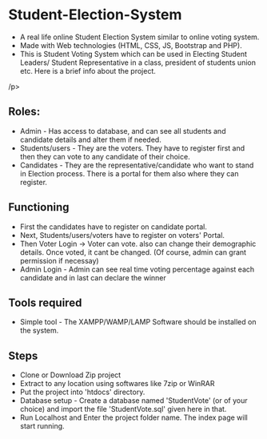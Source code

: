 # Student-Election-System
<ul>
<li>A real life online Student Election System similar to online voting system.</li>
<li>Made with Web technologies (HTML, CSS, JS, Bootstrap and PHP).</li>
<li>This is Student Voting System which can be used in Electing Student Leaders/ Student Representative in a class, president of students union etc. Here is a brief info about the project.</li>
</ul>/p>

## Roles:
<ul>
<li>Admin - Has access to database, and can see all students and candidate details and alter them if needed. </li>
<li> Students/users - They are the voters. They have to register first and then they can vote to any candidate of their choice. </li>
<li> Candidates - They are the representative/candidate who want to stand in Election process. There is a portal for them also where they can register.</li>
</ul>

## Functioning
<ul>
<li>First the candidates have to register on candidate portal.</li>
<li>Next, Students/users/voters have to register on voters' Portal.</li>
<li>Then Voter Login -> Voter can vote. also can change their demographic details. Once voted, it cant be changed. (Of course, admin can grant permission if necessay)</li>
<li>Admin Login - Admin can see real time voting percentage against each candidate and in last can declare the winner</li>
</ul>


## Tools required 
<ul>
<li>Simple tool - The XAMPP/WAMP/LAMP Software should be installed on the system. </li>
</ul>

## Steps
<ul>
<li>Clone or Download Zip project</li>
<li>Extract to any location using softwares like 7zip or WinRAR</li>
<li>Put the project into 'htdocs' directory.</li>
 <li> Database setup - Create a database named 'StudentVote' (or of your choice) and import the file 'StudentVote.sql' given here in that.
<li>Run Localhost and Enter the project folder name. The index page will start running.</li>
  </ul>
  
  
